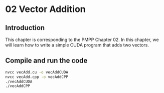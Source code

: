 # 02 Vector Addition

## Introduction
This chapter is corresponding to the PMPP Chapter 02. In this chapter, we will learn how to write a simple CUDA program that adds two vectors.

## Compile and run the code
```bash
nvcc vecAdd.cu -o vecAddCUDA
nvcc vecAdd.cpp -o vecAddCPP
./vecAddCUDA
./vecAddCPP
```